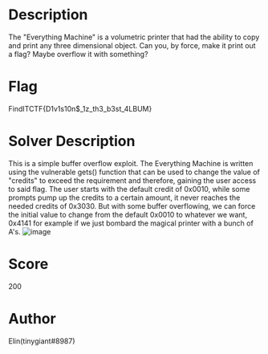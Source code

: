 # Description
The "Everything Machine" is a volumetric printer that had the ability to copy and print any three dimensional object. Can you, by force, make it print out a flag? Maybe overflow it with something?
# Flag
FindITCTF{D1v1s10n$_1z_th3_b3st_4LBUM}
# Solver Description
This is a simple buffer overflow exploit. The Everything Machine is written using the vulnerable gets() function that can be used to change the value of "credits" to exceed the requirement and therefore, gaining the user access to said flag.
The user starts with the default credit of 0x0010, while some prompts pump up the credits to a certain amount, it never reaches the needed credits of 0x3030. But with some buffer overflowing, we can force the initial value to change from the default 0x0010 to whatever we want, 0x4141 for example if we just bombard the magical printer with a bunch of A's.
![image](https://user-images.githubusercontent.com/114661943/216905945-c98323e1-9f0b-4317-b7a6-777e702e60c7.png)
# Score
200
# Author
Elin(tinygiant#8987)
